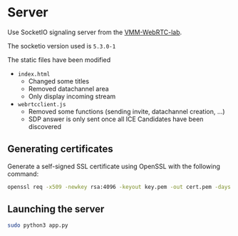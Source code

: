 # Server

Use SocketIO signaling server from the [VMM-WebRTC-lab](https://github.com/tiffanybonzon/VMM-WebRTC-lab).

The socketio version used is `5.3.0-1`

The static files have been modified

- `index.html`
  - Changed some titles
  - Removed datachannel area
  - Only display incoming stream
- `webrtcclient.js`
  - Removed some functions (sending invite, datachannel creation, ...)
  - SDP answer is only sent once all ICE Candidates have been discovered

## Generating certificates

Generate a self-signed SSL certificate using OpenSSL with the following command:

```bash
openssl req -x509 -newkey rsa:4096 -keyout key.pem -out cert.pem -days 365 --nodes
```

## Launching the server

```bash
sudo python3 app.py
```
